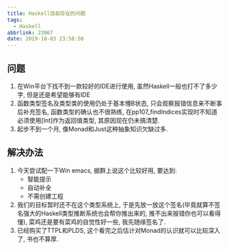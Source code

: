 ```yaml
---
title: Haskell目前存在的问题
tags:
  - Haskell
abbrlink: 23067
date: 2019-10-03 23:58:50
---
```

## 问题
1. 在Win平台下找不到一款较好的IDE进行使用, 虽然Haskell一般也打不了多少字, 但是还是希望能够有IDE
2. 函数类型签名及类型类的使用仍处于基本懵B状态, 只会观察报错信息来不断事后补充签名, 函数类型的确认也不很熟练, 在pp107_findIndices实现时不知道必须使用[Int]作为返回值类型, 其原因现在仍未搞清楚.
3. 起步不到一个月, 像Monad和Just这种抽象知识欠缺过多.

## 解决办法
1. 今天尝试配一下Win emacs, 据群上说这个比较好用, 要达到:
    - 智能提示
    - 自动补全
    - 不需创建工程
2. 我们的目标暂时还不在这个类型系统上, 于是先放一放这个签名(毕竟就算不签名强大的Haskell类型推断系统也会帮你推出来的, 推不出来报错你也可以看得懂), 菜鸡还是要有菜鸡的自觉性好一些, 我先随缘签名了.
3. 已经购买了TTPL和PLDS, 这个看完之后估计对Monad的认识就可以比较深入了, 书也不算厚.
